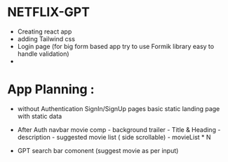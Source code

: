 # NETFLIX-GPT

- Creating react app
- adding Tailwind css
- Login page (for big form based app try to use Formik library easy to handle validation)
-

# App Planning :

- without Authentication
  SignIn/SignUp pages
  basic static landing page with static data

- After Auth
  navbar
  movie comp - background trailer - Title & Heading - description - suggested movie list ( side scrollable) - movieList \* N
- GPT search bar comonent (suggest movie as per input)
